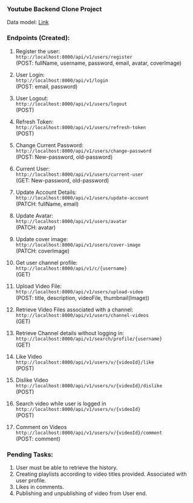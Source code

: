 ### Youtube Backend Clone Project

Data model: [Link](https://app.eraser.io/workspace/YtPqZ1VogxGy1jzIDkzj)

### Endpoints (Created):
1. Register the user:
\
 `http://localhost:8000/api/v1/users/register` 
 \
 (POST: fullName, username, password, email, avatar, coverImage)

2. User Login:
\
 `http://localhost:8000/api/v1/login` 
 \
 (POST: email, password)

3. User Logout: \
`http://localhost:8000/api/v1/users/logout` 
\
(POST)

4. Refresh Token:
\
`http://localhost:8000/api/v1/users/refresh-token` 
\
(POST)

5. Change Current Password: 
\
`http://localhost:8000/api/v1/users/change-password` 
\
(POST: New-password, old-password)

6. Current User: 
\
`http://localhost:8000/api/v1/users/current-user` 
\
(GET: New-password, old-password)

7. Update Account Details:
\
`http://localhost:8000/api/v1/users/update-account` 
\
(PATCH: fullName, email)

8. Update Avatar: 
\
`http://localhost:8000/api/v1/users/avatar` 
\
(PATCH: avatar)

9. Update cover image: 
\
`http://localhost:8000/api/v1/users/cover-image` 
\
(PATCH: coverImage)

10. Get user channel profile: 
\
`http://localhost:8000/api/v1/c/{username}` 
\
(GET)

11. Upload Video File: 
\
`http://localhost:8000/api/v1/users/upload-video` 
\
(POST: title, description, videoFile, thumbnail(Image))

12. Retrieve Video Files associated with a channel:
\
`http://localhost:8000/api/v1/users/channel-videos`
\
(GET)

13. Retrieve Channel details without logging in:
\
`http://localhost:8000/api/v1/search/profile/{username}`
\
(GET)

14. Like Video
\
`http://localhost:8000/api/v1/users/v/{videoId}/like`
\
(POST)

15. Dislike Video
\
`http://localhost:8000/api/v1/users/v/{videoId}/dislike`
\
(POST)

16. Search video while user is logged in
\
`http://localhost:8000/api/v1/users/v/{videoId}`
\
(POST)

17. Comment on Videos
\
`http://localhost:8000/api/v1/users/v/{videoId}/comment`
\
(POST: comment)



### Pending Tasks:
1. User must be able to retrieve the history.
2. Creating playlists according to video titles provided. Associated with user profile.
3. Likes in comments.
4. Publishing and unpublishing of video from User end.




